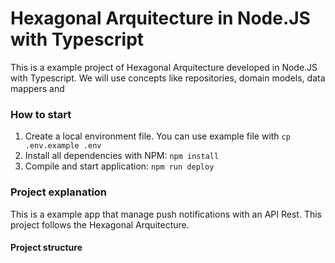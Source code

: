 # Hexagonal Arquitecture in Node.JS with Typescript

This is a example project of Hexagonal Arquitecture developed in Node.JS with Typescript.
We will use concepts like repositories, domain models, data mappers and 

### How to start
1. Create a local environment file. You can use example file with `cp .env.example .env`
2. Install all dependencies with NPM: `npm install`
3. Compile and start application: `npm run deploy`

### Project explanation
This is a example app that manage push notifications with an API Rest. This project follows the Hexagonal Arquitecture.

#### Project structure

